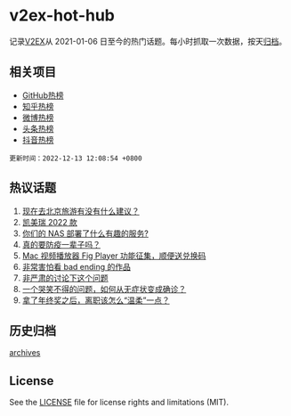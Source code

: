 # v2ex-hot-hub

 记录[V2EX](https://www.v2ex.com/)从 2021-01-06 日至今的热门话题。每小时抓取一次数据，按天[归档](archives)。
 
 ## 相关项目

- [GitHub热榜](https://github.com/lonnyzhang423/github-hot-hub)
- [知乎热榜](https://github.com/lonnyzhang423/zhihu-hot-hub)
- [微博热榜](https://github.com/lonnyzhang423/weibo-hot-hub)
- [头条热榜](https://github.com/lonnyzhang423/toutiao-hot-hub)
- [抖音热榜](https://github.com/lonnyzhang423/douyin-hot-hub)


 `更新时间：2022-12-13 12:08:54 +0800`

## 热议话题

1. [现在去北京旅游有没有什么建议？](https://www.v2ex.com/t/901925)
1. [凯美瑞 2022 款](https://www.v2ex.com/t/901910)
1. [你们的 NAS 部署了什么有趣的服务?](https://www.v2ex.com/t/901954)
1. [真的要防疫一辈子吗？](https://www.v2ex.com/t/902105)
1. [Mac 视频播放器 Fig Player 功能征集，顺便送兑换码](https://www.v2ex.com/t/901988)
1. [非常害怕看 bad ending 的作品](https://www.v2ex.com/t/902007)
1. [非严肃的讨论下这个问题](https://www.v2ex.com/t/901955)
1. [一个哭笑不得的问题，如何从无症状变成确诊？](https://www.v2ex.com/t/902098)
1. [拿了年终奖之后，离职该怎么“温柔”一点？](https://www.v2ex.com/t/901944)

## 历史归档

[archives](archives)

## License

See the [LICENSE](LICENSE) file for license rights and limitations (MIT).
